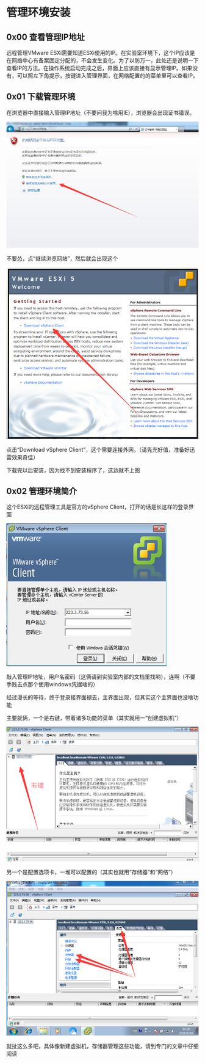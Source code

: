 管理环境安装
=================

0x00 查看管理IP地址
-------------------

远程管理VMware ESXi需要知道ESXi使用的IP。在实验室环境下，这个IP应该是在网络中心有备案固定分配的，不会发生变化。为了以防万一，此处还是说明一下查看IP的方法。在操作系统启动完成之后，界面上应该直接有显示管理IP。如果没有，可以照左下角提示，按键进入管理界面，在网络配置的的菜单里可以查看IP。

0x01 下载管理环境
----------------------------------

在浏览器中直接输入管理IP地址（不要问我为啥用IE），浏览器会出现证书错误。

![INST_MGMT_1](图片/inst_mgmt_1.png)

不要怂，点“继续浏览网站”，然后就会出现这个

![INST_MGMT_2](图片/inst_mgmt_2.png)

点击“Download vSphere Client”，这个需要连接外网，（请先充好值，准备好迅雷效果奇佳）

下载完以后安装，因为找不到安装程序了，这边就不上图

0x02 管理环境简介
---------------------

这个ESXi的远程管理工具是官方的vSphere Client，打开的话是长这样的登录界面

![MGMT_LOGIN_1](图片/mgmt_login_1.png)

敲入管理IP地址，用户名密码（这俩请到实验室内部的文档里找哟），连啊（不要手贱去点那个使用windows凭据啥的）

经过漫长的等待，终于登录接界面褪去，主界面出现，但其实这个主界面也没啥功能

主要就俩，一个是右键，带着诸多功能的菜单（其实就用一“创建虚拟机”）

![MGMT_1](图片/mgmt_1.png)

另一个是配置选项卡，一堆可以配置的（其实也就用“存储器”和“网络”）

![MGMT_1](图片/mgmt_2.png)

就扯这么多吧，具体像新建虚拟机，存储器管理这些功能，请到专门的文章中仔细阅读